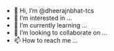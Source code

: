 - 👋 Hi, I’m @dheerajnbhat-tcs
- 👀 I’m interested in ...
- 🌱 I’m currently learning ...
- 💞️ I’m looking to collaborate on ...
- 📫 How to reach me ...

<!---
dheerajnbhat-tcs/dheerajnbhat-tcs is a ✨ special ✨ repository because its `README.md` (this file) appears on your GitHub profile.
You can click the Preview link to take a look at your changes.
--->
